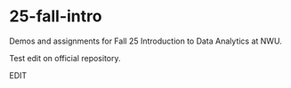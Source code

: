 # 25-fall-intro
Demos and assignments for Fall 25 Introduction to Data Analytics at NWU.

Test edit on official repository.

EDIT
